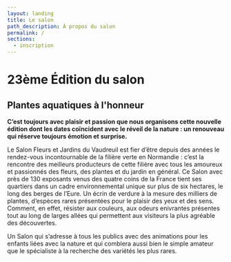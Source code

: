 ```yaml
---
layout: landing
title: Le salon
path_description: À propos du salon
permalink: /
sections:
  - inscription
---
```


# 23ème Édition du salon
## Plantes aquatiques à l'honneur

**C’est toujours avec plaisir et passion que nous organisons cette nouvelle édition dont les dates coïncident avec le réveil de la nature : un renouveau qui réserve toujours émotion et surprise.**

Le Salon Fleurs et Jardins du Vaudreuil est fier d’être depuis des années le rendez-vous incontournable de la filière verte en Normandie : c’est la rencontre des meilleurs producteurs de cette filière avec tous les amoureux et passionnés des fleurs, des plantes et du jardin en général. Ce Salon avec près de 130 exposants venus des quatre coins de la France tient ses quartiers dans un cadre environnemental unique sur plus de six hectares, le long des berges de l’Eure. Un écrin de verdure à la mesure des milliers de plantes, d’espèces rares présentées pour le plaisir des yeux et des sens. Comment, en effet, résister aux couleurs, aux odeurs enivrantes présentes tout au long de larges allées qui permettent aux visiteurs la plus agréable des découvertes.

Un Salon  qui s’adresse à tous les publics avec des animations pour les enfants liées avec la nature et qui comblera aussi bien le simple amateur que le spécialiste à la recherche des variétés les plus rares.
